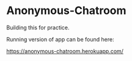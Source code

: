 # Anonymous-Chatroom
Building this for practice.

Running version of app can be found here:

https://anonymous-chatroom.herokuapp.com/
